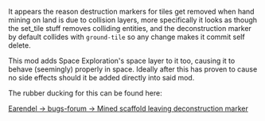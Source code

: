 It appears the reason destruction markers for tiles get removed when hand mining on land is due to collision layers,
more specifically it looks as though the set_tile stuff removes colliding entities,
and the deconstruction marker by default collides with `ground-tile` so any change makes it commit self delete.

This mod adds Space Exploration's space layer to it too, causing it to behave (seemingly) properly in space.
Ideally after this has proven to cause no side effects should it be added directly into said mod.

The rubber ducking for this can be found here:

[Earendel -> bugs-forum -> Mined scaffold leaving deconstruction marker](https://discord.com/channels/419526714721566720/1279509631886032896)
